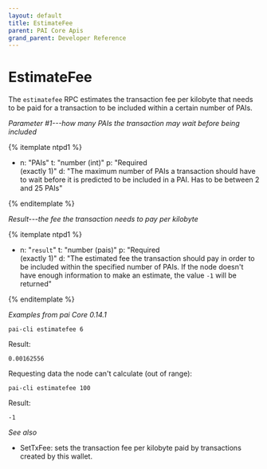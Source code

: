 ```yaml
---
layout: default
title: EstimateFee
parent: PAI Core Apis
grand_parent: Developer Reference
---
```


EstimateFee
========================

The `estimatefee` RPC estimates the transaction fee per kilobyte that needs to be paid for a transaction to be included within a certain number of PAIs.

*Parameter #1---how many PAIs the transaction may wait before being included*

{% itemplate ntpd1 %}
- n: "PAIs"
  t: "number (int)"
  p: "Required<br>(exactly 1)"
  d: "The maximum number of PAIs a transaction should have to wait before it is predicted to be included in a PAI. Has to be between 2 and 25 PAIs"

{% enditemplate %}

*Result---the fee the transaction needs to pay per kilobyte*

{% itemplate ntpd1 %}
- n: "`result`"
  t: "number (pais)"
  p: "Required<br>(exactly 1)"
  d: "The estimated fee the transaction should pay in order to be included within the specified number of PAIs.  If the node doesn't have enough information to make an estimate, the value `-1` will be returned"

{% enditemplate %}

*Examples from pai Core 0.14.1*

```
pai-cli estimatefee 6
```

Result:

```
0.00162556
```

Requesting data the node can't calculate (out of range):

```
pai-cli estimatefee 100
```

Result:

```
-1
```

*See also*

* SetTxFee: sets the transaction fee per kilobyte paid by transactions created by this wallet.
